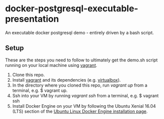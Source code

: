 # docker-postgresql-executable-presentation
An executable docker postgresql demo - entirely driven by a bash script.

## Setup

These are the steps you need to follow to ultimately get the demo.sh script running on your local machine using [vagrant](https://www.vagrantup.com).

1. Clone this repo.
2. Install [vagrant](https://www.vagrantup.com/docs/getting-started/) and its dependencies (e.g. [virtualbox](https://www.virtualbox.org/wiki/Linux_Downloads)).
3. In the directory where you cloned this repo, run *vagrant up* from a terminal, e.g. $ vagrant up.
4. Ssh into your VM by running *vagrant ssh* from a terminal, e.g. $ vagrant ssh
5. Install Docker Engine on your VM by following the Ubuntu Xenial 16.04 (LTS) section of the [Ubuntu Linux Docker Engine installation page](https://docs.docker.com/engine/installation/linux/ubuntulinux/).
